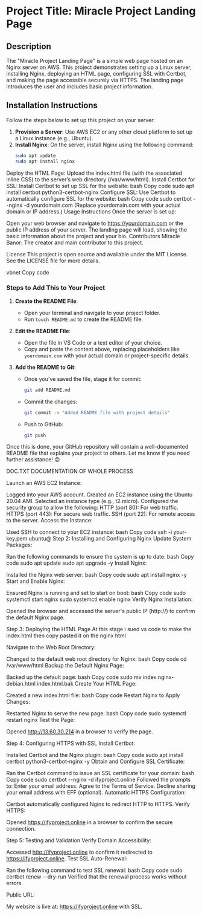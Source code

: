 # Project Title: Miracle Project Landing Page

## Description
The "Miracle Project Landing Page" is a simple web page hosted on an Nginx server on AWS. This project demonstrates setting up a Linux server, installing Nginx, deploying an HTML page, configuring SSL with Certbot, and making the page accessible securely via HTTPS. The landing page introduces the user and includes basic project information.

## Installation Instructions
Follow the steps below to set up this project on your server:
1. **Provision a Server**: Use AWS EC2 or any other cloud platform to set up a Linux instance (e.g., Ubuntu).
2. **Install Nginx**: On the server, install Nginx using the following command:
   ```bash
   sudo apt update
   sudo apt install nginx
Deploy the HTML Page: Upload the index.html file (with the associated inline CSS) to the server’s web directory (/var/www/html).
Install Certbot for SSL: Install Certbot to set up SSL for the website:
bash
Copy code
sudo apt install certbot python3-certbot-nginx
Configure SSL: Use Certbot to automatically configure SSL for the website:
bash
Copy code
sudo certbot --nginx -d yourdomain.com
(Replace yourdomain.com with your actual domain or IP address.)
Usage Instructions
Once the server is set up:

Open your web browser and navigate to https://yourdomain.com or the public IP address of your server.
The landing page will load, showing the basic information about the project and your bio.
Contributors
Miracle Banor: The creator and main contributor to this project.



License
This project is open source and available under the MIT License. See the LICENSE file for more details.

vbnet
Copy code

### Steps to Add This to Your Project

1. **Create the README File**:
   - Open your terminal and navigate to your project folder.
   - Run `touch README.md` to create the README file.

2. **Edit the README File**:
   - Open the file in VS Code or a text editor of your choice.
   - Copy and paste the content above, replacing placeholders like `yourdomain.com` with your actual domain or project-specific details.

3. **Add the README to Git**:
   - Once you've saved the file, stage it for commit:
     ```bash
     git add README.md
     ```
   - Commit the changes:
     ```bash
     git commit -m "Added README file with project details"
     ```
   - Push to GitHub:
     ```bash
     git push
     ```

Once this is done, your GitHub repository will contain a well-documented README file that explains your project to others. Let me know if you need further assistance! 😊




DOC.TXT
DOCUMENTATION OF WHOLE PROCESS

Launch an AWS EC2 Instance:

Logged into your AWS account.
Created an EC2 instance using the Ubuntu 20.04 AMI.
Selected an instance type (e.g., t2.micro).
Configured the security group to allow the following:
HTTP (port 80): For web traffic.
HTTPS (port 443): For secure web traffic.
SSH (port 22): For remote access to the server.
Access the Instance:

Used SSH to connect to your EC2 instance:
bash
Copy code
ssh -i your-key.pem ubuntu@<instance-public-ip>
Step 2: Installing and Configuring Nginx
Update System Packages:

Ran the following commands to ensure the system is up to date:
bash
Copy code
sudo apt update
sudo apt upgrade -y
Install Nginx:

Installed the Nginx web server:
bash
Copy code
sudo apt install nginx -y
Start and Enable Nginx:

Ensured Nginx is running and set to start on boot:
bash
Copy code
sudo systemctl start nginx
sudo systemctl enable nginx
Verify Nginx Installation:

Opened the browser and accessed the server's public IP (http://<public-ip>) to confirm the default Nginx page.


Step 3: Deploying the HTML Page
At this stage i sued vs code to make the index.html then copy pasted it on the nginx html

Navigate to the Web Root Directory:

Changed to the default web root directory for Nginx:
bash
Copy code
cd /var/www/html
Backup the Default Nginx Page:

Backed up the default page:
bash
Copy code
sudo mv index.nginx-debian.html index.html.bak
Create Your HTML Page:

Created a new index.html file:
bash
Copy code
Restart Nginx to Apply Changes:

Restarted Nginx to serve the new page:
bash
Copy code
sudo systemctl restart nginx
Test the Page:

Opened http://13.60.30.214 in a browser to verify the page.





Step 4: Configuring HTTPS with SSL
Install Certbot:

Installed Certbot and the Nginx plugin:
bash
Copy code
sudo apt install certbot python3-certbot-nginx -y
Obtain and Configure SSL Certificate:

Ran the Certbot command to issue an SSL certificate for your domain:
bash
Copy code
sudo certbot --nginx -d ifyproject.online
Followed the prompts to:
Enter your email address.
Agree to the Terms of Service.
Decline sharing your email address with EFF (optional).
Automatic HTTPS Configuration:

Certbot automatically configured Nginx to redirect HTTP to HTTPS.
Verify HTTPS:

Opened https://ifyproject.online in a browser to confirm the secure connection.




Step 5: Testing and Validation
Verify Domain Accessibility:

Accessed http://ifyproject.online to confirm it redirected to https://ifyproject.online.
Test SSL Auto-Renewal:

Ran the following command to test SSL renewal:
bash
Copy code
sudo certbot renew --dry-run
Verified that the renewal process works without errors.

Public URL:

My website is live at: https://ifyproject.online with SSL.




